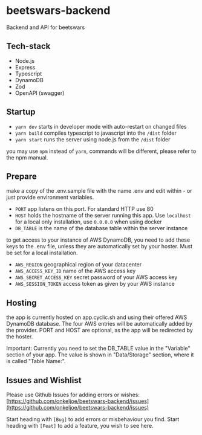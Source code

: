 # beetswars-backend

Backend and API for beetswars

## Tech-stack

- Node.js
- Express
- Typescript
- DynamoDB
- Zod
- OpenAPI (swagger)

## Startup

- `yarn dev` starts in developer mode with auto-restart on changed files
- `yarn build` compiles typescript to javascript into the `/dist` folder
- `yarn start` runs the server using node.js from the `/dist` folder

you may use `npm` instead of `yarn`, commands will be different, please refer to the npm manual.

## Prepare

make a copy of the .env.sample file with the name .env and edit within - or
just provide environment variables.

- `PORT` app listens on this port. For standard HTTP use 80
- `HOST` holds the hostname of the server running this app. Use `localhost` for a local only installation, use `0.0.0.0` when using docker
- `DB_TABLE` is the name of the database table within the server instance

to get access to your instance of AWS DynamoDB, you need to add these keys to the .env file, unless they are automatically set by your hoster. Must be set for a local installation.

- `AWS_REGION` geographical region of your datacenter
- `AWS_ACCESS_KEY_ID` name of the AWS access key
- `AWS_SECRET_ACCESS_KEY` secret password of your AWS access key
- `AWS_SESSION_TOKEN` access token as given by your AWS instance

## Hosting

the app is currently hosted on app.cyclic.sh and using their offered AWS DynamoDB database. The four AWS entries will be automatically added by the provider. PORT and HOST are optional, as the app will be redirected by the hoster.

Important: Currently you need to set the DB_TABLE value in the "Variable" section of your app. The value is shown in "Data/Storage" section, where it is called "Table Name:".

## Issues and Wishlist

Please use Github Issues for adding errors or wishes:
[https://github.com/onkeljoe/beetswars-backend/issues](https://github.com/onkeljoe/beetswars-backend/issues)

Start heading with `[Bug]` to add errors or misbehaviour you find.
Start heading with `[Feat]` to add a feature, you wish to see here.
